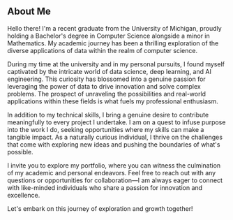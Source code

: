## About Me

Hello there! I'm a recent graduate from the University of Michigan, proudly holding a Bachelor's degree in Computer Science alongside a minor in Mathematics. My academic journey has been a thrilling exploration of the diverse applications of data within the realm of computer science.

During my time at the university and in my personal pursuits, I found myself captivated by the intricate world of data science, deep learning, and AI engineering. This curiosity has blossomed into a genuine passion for leveraging the power of data to drive innovation and solve complex problems. The prospect of unraveling the possibilities and real-world applications within these fields is what fuels my professional enthusiasm.

In addition to my technical skills, I bring a genuine desire to contribute meaningfully to every project I undertake. I am on a quest to infuse purpose into the work I do, seeking opportunities where my skills can make a tangible impact. As a naturally curious individual, I thrive on the challenges that come with exploring new ideas and pushing the boundaries of what's possible.

I invite you to explore my portfolio, where you can witness the culmination of my academic and personal endeavors. Feel free to reach out with any questions or opportunities for collaboration—I am always eager to connect with like-minded individuals who share a passion for innovation and excellence.

Let's embark on this journey of exploration and growth together!